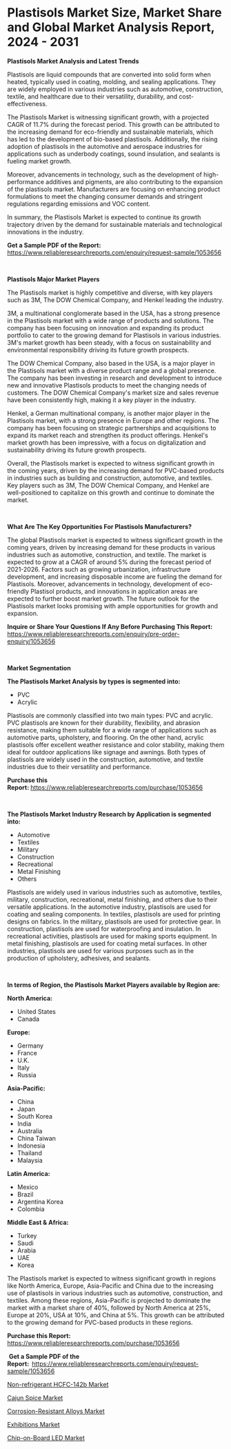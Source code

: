 <p><h1>Plastisols Market Size, Market Share and Global Market Analysis Report, 2024 - 2031</h1></p><p><strong>Plastisols Market Analysis and Latest Trends</strong></p>
<p><p>Plastisols are liquid compounds that are converted into solid form when heated, typically used in coating, molding, and sealing applications. They are widely employed in various industries such as automotive, construction, textile, and healthcare due to their versatility, durability, and cost-effectiveness.</p><p>The Plastisols Market is witnessing significant growth, with a projected CAGR of 11.7% during the forecast period. This growth can be attributed to the increasing demand for eco-friendly and sustainable materials, which has led to the development of bio-based plastisols. Additionally, the rising adoption of plastisols in the automotive and aerospace industries for applications such as underbody coatings, sound insulation, and sealants is fueling market growth.</p><p>Moreover, advancements in technology, such as the development of high-performance additives and pigments, are also contributing to the expansion of the plastisols market. Manufacturers are focusing on enhancing product formulations to meet the changing consumer demands and stringent regulations regarding emissions and VOC content.</p><p>In summary, the Plastisols Market is expected to continue its growth trajectory driven by the demand for sustainable materials and technological innovations in the industry.</p></p>
<p><strong>Get a Sample PDF of the Report:&nbsp;</strong> <a href="https://www.reliableresearchreports.com/enquiry/request-sample/1053656">https://www.reliableresearchreports.com/enquiry/request-sample/1053656</a></p>
<p>&nbsp;</p>
<p><strong>Plastisols Major Market Players</strong></p>
<p><p>The Plastisols market is highly competitive and diverse, with key players such as 3M, The DOW Chemical Company, and Henkel leading the industry. </p><p>3M, a multinational conglomerate based in the USA, has a strong presence in the Plastisols market with a wide range of products and solutions. The company has been focusing on innovation and expanding its product portfolio to cater to the growing demand for Plastisols in various industries. 3M's market growth has been steady, with a focus on sustainability and environmental responsibility driving its future growth prospects.</p><p>The DOW Chemical Company, also based in the USA, is a major player in the Plastisols market with a diverse product range and a global presence. The company has been investing in research and development to introduce new and innovative Plastisols products to meet the changing needs of customers. The DOW Chemical Company's market size and sales revenue have been consistently high, making it a key player in the industry.</p><p>Henkel, a German multinational company, is another major player in the Plastisols market, with a strong presence in Europe and other regions. The company has been focusing on strategic partnerships and acquisitions to expand its market reach and strengthen its product offerings. Henkel's market growth has been impressive, with a focus on digitalization and sustainability driving its future growth prospects.</p><p>Overall, the Plastisols market is expected to witness significant growth in the coming years, driven by the increasing demand for PVC-based products in industries such as building and construction, automotive, and textiles. Key players such as 3M, The DOW Chemical Company, and Henkel are well-positioned to capitalize on this growth and continue to dominate the market.</p></p>
<p>&nbsp;</p>
<p><strong>What Are The Key Opportunities For Plastisols Manufacturers?</strong></p>
<p><p>The global Plastisols market is expected to witness significant growth in the coming years, driven by increasing demand for these products in various industries such as automotive, construction, and textile. The market is expected to grow at a CAGR of around 5% during the forecast period of 2021-2026. Factors such as growing urbanization, infrastructure development, and increasing disposable income are fueling the demand for Plastisols. Moreover, advancements in technology, development of eco-friendly Plastisol products, and innovations in application areas are expected to further boost market growth. The future outlook for the Plastisols market looks promising with ample opportunities for growth and expansion.</p></p>
<p><strong>Inquire or Share Your Questions If Any Before Purchasing This Report:</strong> <a href="https://www.reliableresearchreports.com/enquiry/pre-order-enquiry/1053656">https://www.reliableresearchreports.com/enquiry/pre-order-enquiry/1053656</a></p>
<p>&nbsp;</p>
<p><strong>Market Segmentation</strong></p>
<p><strong>The Plastisols Market Analysis by types is segmented into:</strong></p>
<p><ul><li>PVC</li><li>Acrylic</li></ul></p>
<p><p>Plastisols are commonly classified into two main types: PVC and acrylic. PVC plastisols are known for their durability, flexibility, and abrasion resistance, making them suitable for a wide range of applications such as automotive parts, upholstery, and flooring. On the other hand, acrylic plastisols offer excellent weather resistance and color stability, making them ideal for outdoor applications like signage and awnings. Both types of plastisols are widely used in the construction, automotive, and textile industries due to their versatility and performance.</p></p>
<p><strong>Purchase this Report:&nbsp;</strong><a href="https://www.reliableresearchreports.com/purchase/1053656">https://www.reliableresearchreports.com/purchase/1053656</a></p>
<p>&nbsp;</p>
<p><strong>The Plastisols Market Industry Research by Application is segmented into:</strong></p>
<p><ul><li>Automotive</li><li>Textiles</li><li>Military</li><li>Construction</li><li>Recreational</li><li>Metal Finishing</li><li>Others</li></ul></p>
<p><p>Plastisols are widely used in various industries such as automotive, textiles, military, construction, recreational, metal finishing, and others due to their versatile applications. In the automotive industry, plastisols are used for coating and sealing components. In textiles, plastisols are used for printing designs on fabrics. In the military, plastisols are used for protective gear. In construction, plastisols are used for waterproofing and insulation. In recreational activities, plastisols are used for making sports equipment. In metal finishing, plastisols are used for coating metal surfaces. In other industries, plastisols are used for various purposes such as in the production of upholstery, adhesives, and sealants.</p></p>
<p>&nbsp;</p>
<p><strong>In terms of Region, the Plastisols Market Players available by Region are:</strong></p>
<p>
    <p> <strong> North America: </strong>
        <ul>
            <li>United States</li>
            <li>Canada</li>
        </ul>
        </p> 
    <p> <strong> Europe: </strong>
        <ul>
            <li>Germany</li>
            <li>France</li>
            <li>U.K.</li>
            <li>Italy</li>
            <li>Russia</li>
        </ul>
        </p> 
    <p> <strong> Asia-Pacific: </strong>
        <ul>
            <li>China</li>
            <li>Japan</li>
            <li>South Korea</li>
            <li>India</li>
            <li>Australia</li>
            <li>China Taiwan</li>
            <li>Indonesia</li>
            <li>Thailand</li>
            <li>Malaysia</li>
        </ul>
        </p> 
    <p> <strong> Latin America: </strong>
        <ul>
            <li>Mexico</li>
            <li>Brazil</li>
            <li>Argentina Korea</li>
            <li>Colombia</li>
        </ul>
        </p> 
    <p> <strong> Middle East & Africa: </strong>
        <ul>
            <li>Turkey</li>
            <li>Saudi</li>
            <li>Arabia</li>
            <li>UAE</li>
            <li>Korea</li>
        </ul>
    </p>
    </p>
<p><p>The Plastisols market is expected to witness significant growth in regions like North America, Europe, Asia-Pacific and China due to the increasing use of plastisols in various industries such as automotive, construction, and textiles. Among these regions, Asia-Pacific is projected to dominate the market with a market share of 40%, followed by North America at 25%, Europe at 20%, USA at 10%, and China at 5%. This growth can be attributed to the growing demand for PVC-based products in these regions.</p></p>
<p><strong>Purchase this Report: </strong><a href="https://www.reliableresearchreports.com/purchase/1053656">https://www.reliableresearchreports.com/purchase/1053656</a></p>
<p>&nbsp;<strong>Get a Sample PDF of the Report:&nbsp;&nbsp;</strong><a href="https://www.reliableresearchreports.com/enquiry/request-sample/1053656">https://www.reliableresearchreports.com/enquiry/request-sample/1053656</a></p>
<p><strong></strong></p>
<p><p><a href="https://view.publitas.com/reportprime-1/non-refrigerant-hcfc-142b-market-size-and-examines-its-market-scope-with-a-primary-focus-on-growth-opportunities-and-forecasted-trends-spanning-from-2023-to-2030/">Non-refrigerant HCFC-142b Market</a></p><p><a href="https://issuu.com/reportprime-2/docs/cajun-spice-market-size-2030.pptx">Cajun Spice Market</a></p><p><a href="https://github.com/Airanohannonzb68e5pb53oc1/Market-Research-Report-List-1/blob/main/corrosion-resistant-alloys-market.md">Corrosion-Resistant Alloys Market</a></p><p><a href="https://issuu.com/reportprime-2/docs/exhibitions-market-size-2030.pptx">Exhibitions Market</a></p><p><a href="https://sore-arch-6db.notion.site/Chip-on-Board-LED-Market-Research-Report-Provides-thorough-Industry-Overview-which-offers-an-In-Dep-c26f8faf62414a6c8920a04cc42dce42">Chip-on-Board LED Market</a></p></p>